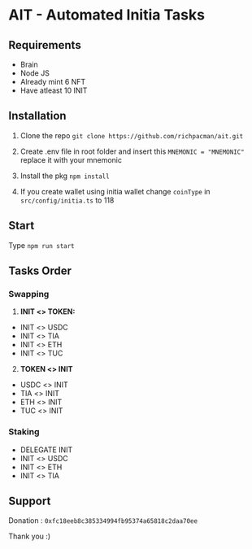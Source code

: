 # AIT - Automated Initia Tasks

## Requirements

- Brain
- Node JS
- Already mint 6 NFT
- Have atleast 10 INIT

## Installation

1. Clone the repo `git clone https://github.com/richpacman/ait.git`

2. Create .env file in root folder and insert this `MNEMONIC = "MNEMONIC"` replace it with your mnemonic

3. Install the pkg `npm install`

4. If you create wallet using initia wallet change `coinType` in `src/config/initia.ts` to 118

## Start

Type `npm run start`

## Tasks Order

### Swapping

1. **INIT <> TOKEN:**

- INIT <> USDC
- INIT <> TIA
- INIT <> ETH
- INIT <> TUC

2. **TOKEN <> INIT**

- USDC <> INIT
- TIA <> INIT
- ETH <> INIT
- TUC <> INIT

### Staking

- DELEGATE INIT
- INIT <> USDC
- INIT <> ETH
- INIT <> TIA

## Support

Donation : `0xfc18eeb8c385334994fb95374a65818c2daa70ee`

Thank you :)
